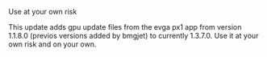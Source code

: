 Use at your own risk

This update adds gpu update files from the evga px1 app from version 1.1.8.0 (previos versions added by bmgjet) to currently 1.3.7.0. Use it at your own risk and on your own. 
